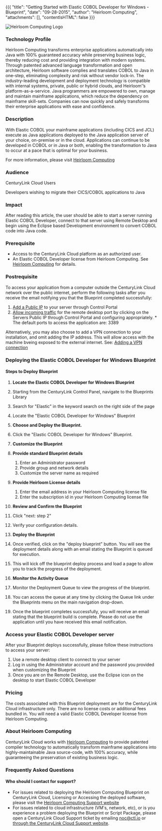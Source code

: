 {{{
  "title": "Getting Started with Elastic COBOL Developer for Windows - Blueprint",
  "date": "09-28-2015",
  "author": "Heirloom Computing",
  "attachments": [],
  "contentIsHTML": false
}}}

![Heirloom Computing Logo](http://heirloomcomputing.com/wp-content/themes/heirloomcomputing/img/logo.png)



### Technology Profile

Heirloom Computing transforms enterprise applications automatically into Java with 100% guaranteed accuracy while preserving business logic, thereby reducing cost and providing integration with modern systems. Through patented advanced language transformation and open architecture, Heirloom software complies and translates COBOL to Java in one-step, eliminating complexity and risk without vendor lock-in. The industry-leading development and deployment technology is compatible with internal systems, private, public or hybrid clouds, and Heirloom’’s platform-as-a-service. Java programmers are empowered to own, manage and maintain mainframe applications, which reduce the dependency on mainframe skill-sets. Companies can now quickly and safely transforms their enterprise applications with ease and confidence.

### Description

With Elastic COBOL your mainframe applications (including CICS and JCL) execute as Java applications deployed to the Java application server of your choice, on-premise or in the cloud. Applications can continue to be developed in COBOL or in Java or both, enabling the transformation to Java to occur at a pace that is optimal for your business.

For more information, please visit [Heirloom Computing](http://www.heirloomcomputing.com)

### Audience
CenturyLink Cloud Users

Developers wishing to migrate their CICS/COBOL applications to Java

### Impact
After reading this article, the user should be able to start a server running Elastic COBOL Developer, connect to that server using Remote Desktop and begin using the Eclipse based Development environment to convert COBOL code into Java code.

### Prerequisite
- Access to the CenturyLink Cloud platform as an authorized user.
- An Elastic COBOL Developer license from Heirloom Computing. See [Heirloom Computing](http://PaaS.heirloomcomputing.com) for details.

### Postrequisite
To access your application from a computer outside the CenturyLink Cloud network over the public internet, perform the following tasks after you receive the email notifying you that the Blueprint completed successfully:

  1. [Add a Public IP](../Network/how-to-add-public-ip-to-virtual-machine.md) to your server through Control Portal
  2. [Allow incoming traffic](../Network/how-to-add-public-ip-to-virtual-machine.md) for the remote desktop port by clicking on the Servers Public IP through Control Portal and configuring appropriately.
    * The default ports to access the application are: 3389

Alternatively, you may also choose to add a VPN connection to your installation, and omit adding the IP address.  This will allow access with the machine bveing exposed to the external internet.  See: [Adding a VPN connection](../Network/how-to-configure-client-vpn.md)

### Deploying the Elastic COBOL Developer for Windows Blueprint

#### Steps to Deploy Blueprint
1. **Locate the Elastic COBOL Developer for Windows Blueprint**

  1. Starting from the CenturyLink Control Panel, navigate to the Blueprints Library
  2. Search for "Elastic" in the keyword search on the right side of the page
  3. Locate the "Elastic COBOL Developer for Windows" Blueprint

2. **Choose and Deploy the Blueprint.**
  1. Click the "Elastic COBOL Developer for Windows" Blueprint.

3. **Customize the Blueprint**
  1. **Provide standard Blueprint details**
      1. Enter an Administrator password
      2. Provide group and network details
      3. Customize the server name as required

  2. **Provide Heirloom License details**
      1. Enter the email address in your Heirloom Computing license file
      2. Enter the subscription id in your Heirloom Computing license file


4. **Review and Confirm the Blueprint**
  1. Click "next: step 2"
  2. Verify your configuration details.

5. **Deploy the Blueprint**
  1. Once verified, click on the "deploy blueprint" button. You will see the deployment details along with an email stating the Blueprint is queued for execution.
  2. This will kick off the blueprint deploy process and load a page to allow you to track the progress of the deployment.

6. **Monitor the Activity Queue**
  1. Monitor the Deployment Queue to view the progress of the blueprint.
  2. You can access the queue at any time by clicking the Queue link under the Blueprints menu on the main navigation drop-down.
  3. Once the blueprint completes successfully, you will receive an email stating that the blueprint build is complete. Please do not use the application until you have received this email notification.


### Access your Elastic COBOL Developer server
After your Blueprint deploys successfully, please follow these instructions to access your server:

  1. Use a remote desktop client to connect to your server
  2. Log in using the Administrator account and the password you provided when customizing the Blueprint
  3. Once you are on the Remote Desktop, use the Eclipse icon on the desktop to start Elastic COBOL Developer

### Pricing
The costs associated with this Blueprint deployment are for the CenturyLink Cloud infrastructure only.  There are no license costs or additional fees bundled in. You will need a valid Elastic COBOL Developer license from Heirloom Computing.

### About Heirloom Computing
CenturyLink Cloud works with [Heirloom Computing](http://www.heirloomcomputing.com) to provide patented compiler technology to automatically transform mainframe applications into highly-maintainable Java source-code, with 100% accuracy, while guaranteeing the preservation of existing business logic.

### Frequently Asked Questions

#### Who should I contact for support?
* For issues related to deploying the Heirloom Computing Blueprint on CenturyLink Cloud, Licensing or Accessing the deployed software, please visit the [Heirloom Computing Support website](http://heirloomcomputing.zendesk.com)
* For issues related to cloud infrastructure (VM's, network, etc), or is you experience a problem deploying the Blueprint or Script Package, please open a CenturyLink Cloud Support ticket by emailing [noc@ctl.io](mailto:noc@ctl.io) or [through the CenturyLink Cloud Support website](https://t3n.zendesk.com/tickets/new).
